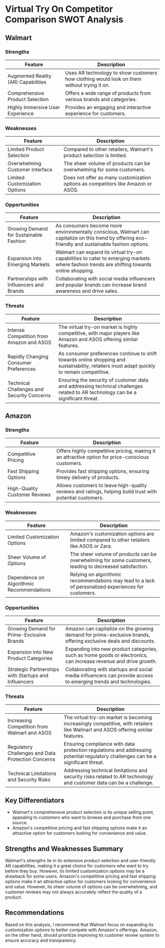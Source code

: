 # Virtual Try On Competitor Comparison SWOT Analysis

## **Walmart**

### Strengths
| Feature | Description |
| --- | --- |
| Augmented Reality (AR) Capabilities | Uses AR technology to show customers how clothing would look on them without trying it on. |
| Comprehensive Product Selection | Offers a wide range of products from various brands and categories. |
| Highly Immersive User Experience | Provides an engaging and interactive experience for customers. |

### Weaknesses
| Feature | Description |
| --- | --- |
| Limited Product Selection | Compared to other retailers, Walmart's product selection is limited. |
| Overwhelming Customer Interface | The sheer volume of products can be overwhelming for some customers. |
| Limited Customization Options | Does not offer as many customization options as competitors like Amazon or ASOS. |

### Opportunities
| Feature | Description |
| --- | --- |
| Growing Demand for Sustainable Fashion | As consumers become more environmentally conscious, Walmart can capitalize on this trend by offering eco-friendly and sustainable fashion options. |
| Expansion into Emerging Markets | Walmart can expand its virtual try-on capabilities to cater to emerging markets where fashion trends are shifting towards online shopping. |
| Partnerships with Influencers and Brands | Collaborating with social media influencers and popular brands can increase brand awareness and drive sales. |

### Threats
| Feature | Description |
| --- | --- |
| Intense Competition from Amazon and ASOS | The virtual try-on market is highly competitive, with major players like Amazon and ASOS offering similar features. |
| Rapidly Changing Consumer Preferences | As consumer preferences continue to shift towards online shopping and sustainability, retailers must adapt quickly to remain competitive. |
| Technical Challenges and Security Concerns | Ensuring the security of customer data and addressing technical challenges related to AR technology can be a significant threat.

## **Amazon**

### Strengths
| Feature | Description |
| --- | --- |
| Competitive Pricing | Offers highly competitive pricing, making it an attractive option for price-conscious customers. |
| Fast Shipping Options | Provides fast shipping options, ensuring timely delivery of products. |
| High-Quality Customer Reviews | Allows customers to leave high-quality reviews and ratings, helping build trust with potential customers. |

### Weaknesses
| Feature | Description |
| --- | --- |
| Limited Customization Options | Amazon's customization options are limited compared to other retailers like ASOS or Zara. |
| Sheer Volume of Options | The sheer volume of products can be overwhelming for some customers, leading to decreased satisfaction. |
| Dependence on Algorithmic Recommendations | Relying on algorithmic recommendations may lead to a lack of personalized experiences for customers. |

### Opportunities
| Feature | Description |
| --- | --- |
| Growing Demand for Prime-Exclusive Brands | Amazon can capitalize on the growing demand for prime-exclusive brands, offering exclusive deals and discounts. |
| Expansion into New Product Categories | Expanding into new product categories, such as home goods or electronics, can increase revenue and drive growth. |
| Strategic Partnerships with Startups and Influencers | Collaborating with startups and social media influencers can provide access to emerging trends and technologies. |

### Threats
| Feature | Description |
| --- | --- |
| Increasing Competition from Walmart and ASOS | The virtual try-on market is becoming increasingly competitive, with retailers like Walmart and ASOS offering similar features. |
| Regulatory Challenges and Data Protection Concerns | Ensuring compliance with data protection regulations and addressing potential regulatory challenges can be a significant threat. |
| Technical Limitations and Security Risks | Addressing technical limitations and security risks related to AR technology and customer data can be a challenge.

## **Key Differentiators**

* Walmart's comprehensive product selection is its unique selling point, appealing to customers who want to browse and purchase from one source.
* Amazon's competitive pricing and fast shipping options make it an attractive option for customers looking for convenience and value.

## **Strengths and Weaknesses Summary**

Walmart's strengths lie in its extensive product selection and user-friendly AR capabilities, making it a great choice for customers who want to try before they buy. However, its limited customization options may be a drawback for some users.
Amazon's competitive pricing and fast shipping options make it an attractive option for customers looking for convenience and value. However, its sheer volume of options can be overwhelming, and customer reviews may not always accurately reflect the quality of a product.

## **Recommendations**

Based on this analysis, I recommend that Walmart focus on expanding its customization options to better compete with Amazon's offerings. Amazon, on the other hand, should prioritize improving its customer review system to ensure accuracy and transparency.